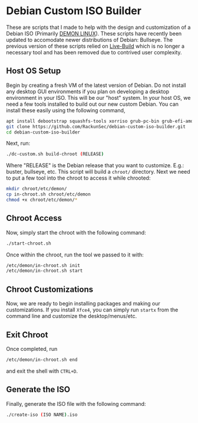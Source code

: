 # Debian Custom ISO Builder
These are scripts that I made to help with the design and customization of a Debian ISO (Primarily [DEMON LINUX](https://demonlinux.com/)). These scripts have recently been updated to accomodate newer distributions of Debian: Bullseye. The previous version of these scripts relied on [Live-Build](https://live-team.pages.debian.net/live-manual/html/live-manual/index.en.html) which is no longer a necessary tool and has been removed due to contrived user complexity. 

## Host OS Setup
Begin by creating a fresh VM of the latest version of Debian. Do not install any desktop GUI environments if you plan on developing a desktop environment in your ISO. This will be our "host" system. In your host OS, we need a few tools installed to build out our new custom Debian. You can install these easily using the following command,
```bash
apt install debootstrap squashfs-tools xorriso grub-pc-bin grub-efi-amd64-bin mtools live-build git vim curl dosfstools
git clone https://github.com/RackunSec/debian-custom-iso-builder.git
cd debian-custom-iso-builder
```
Next, run:
```bash
./dc-custom.sh build-chroot (RELEASE) 
```
Where "RELEASE" is the Debian release that you want to customize. E.g.: buster, bullseye, etc. This script will build a `chroot/` directory. Next we need to put a few tool into the chroot to access it while chrooted:
```bash
mkdir chroot/etc/demon/
cp in-chroot.sh chroot/etc/demon
chmod +x chroot/etc/demon/*
```
## Chroot Access
Now, simply start the chroot with the following command:
```bash
./start-chroot.sh
```
Once within the chroot, run the tool we passed to it with:
```bash
/etc/demon/in-chroot.sh init
/etc/demon/in-chroot.sh start
```
## Chroot Customizations
Now, we are ready to begin installing packages and making our customizations. If you install `Xfce4`, you can simply run `startx` from the command line and customize the desktop/menus/etc.
## Exit Chroot
Once completed, run 
```bash
/etc/demon/in-chroot.sh end
```
and exit the shell with `CTRL+D`.
## Generate the ISO
Finally, generate the ISO file with the following command:
```bash
./create-iso (ISO NAME).iso
```
